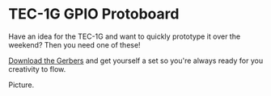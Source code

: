 # TEC-1G GPIO Protoboard

Have an idea for the TEC-1G and want to quickly prototype it over the weekend?
Then you need one of these!

[Download the Gerbers](./TEC-1G_GPIO_Protoboard_v1-0_Gerbers.zip) and get yourself a set so you're always ready for you creativity to flow.

Picture.

